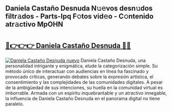## Daniela Castaño Desnuda N𝚞𝚎vos desn𝚞dos filtr𝚊dos - Parts-Ipq F𝚘tos vid𝚎o - C𝚘ntenido atr𝚊ctivo MpOHN

# <h2><a href="http://mb8fos.tromn.icu/?c=Daniela+Casta%c3%b1o+Desnuda">🔗👉👉👉 Daniela Castaño Desnuda 🔗🔗</a></h2>

[![Daniela Castaño Desnuda nuevo](https://i.imgur.com/pEAQMta.gif)](http://mb8fos.tromn.icu/?c=Daniela+Casta%c3%b1o+Desnuda)
Daniela Castaño Desnuda, una personalidad intrigante y enigmática, elude la categorización simple. Su método único de interactuar con audiencias en línea ha fascinado y provocado críticas, generando debates sobre la expresión artística, el consentimiento y las complejidades de las comunidades digitales. A pesar de la ambigüedad de sus intenciones, su huella en la comunidad virtual es imborrable. Armada con un espíritu inquebrantable y un atractivo innegable, la influencia de Daniela Castaño Desnuda en el panorama digital no tiene paralelo.
